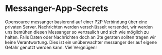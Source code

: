 # Messanger-App-Secrets
Opensource messanger basierend auf einer P2P Verbindung über eine privaten Server. Nachrichten werden verschlüsselt versendet, wir werden uns bemühen diesen Messanger so vertraulich und sich wie möglich zu halten. Falls Daten oder Nachrichten doch an 3te geraten sollten tragen wir keine Verantwortung. Dies ist ein unüberwachter messanger der auf eigene Gefahr genutzt werden kann. Viel Vergnügen!
